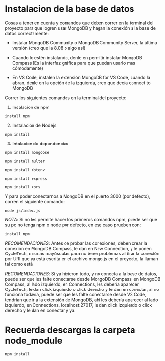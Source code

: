 # Instalacion de la base de datos 
Cosas a tener en cuenta y comandos que deben correr en la terminal del proyecto para que logren usar MongoDB y hagan la conexión a la base de datos correctamente:

- Instalar MongoDB Community o MongoDB Community Server, la última versión (creo que la 8.08 o algo así)

- Cuando lo estén instalando, denle en permitir instalar MongoDB Compass (Es la interfaz gráfica para que puedan usarlo más cómodamente)

- En VS Code, instalen la extensión MongoDB for VS Code, cuando la abran, denle en la opción de la izquierda, creo que decía connect to MongoDB

Correr los siguientes comandos en la terminal del proyecto:

1. Insalacion de npm
```
install npm
```
  
2. Instalacion de Nodejs
```
npm install 
```
3. Intalacion de dependencias

```
npm install mongoose 
```
```
npm install multer 
```
```
npm install dotenv 
```
```
npm install express 
```
```
npm install cors 
```
Y para poder conectarnos a MongoDB en el puerto 3000 (por defecto), corren el siguiente comando:


```
node js/index.js 
```
_NOTA_: Si no les permite hacer los primeros comandos npm, puede ser que su pc no tenga npm o node por defecto, en ese caso prueben con:
```
install npm
```
_RECOMENDACIONES_: Antes de probar las conexiones, deben crear la conexión en MongoDB Compass, le dan en New Connection, y le ponen CycleTech, mismas mayúsculas para no tener problemas al tirar la conexión por URI que ya está escrita en el archivo mongo.js en el proyecto, la llaman tal como está.


_RECOMENDACIONES_:
Si ya hicieron todo, y no conecta a la base de datos, puede ser que les falte conectarse desde MongoDB Compass, en MongoDB Compass, al lado izquierdo, en Connections, les debería aparecer CycleTech, le dan click izquierdo o click derecho y le dan en conectar, si no funciona todavía, puede ser que les falte conectarse desde VS Code, tendrían que ir a la extensión de MongoDB, ahí les debería aparecer al lado izquierdo, en Connections, localhost:27017, le dan click izquierdo o click derecho y le dan en conectar y ya.
# Recuerda descargas la carpeta node_module

```
npm install 
```
